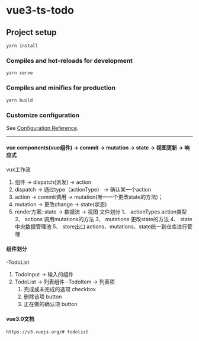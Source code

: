 # vue3-ts-todo

## Project setup
```
yarn install
```

### Compiles and hot-reloads for development
```
yarn serve
```

### Compiles and minifies for production
```
yarn build
```

### Customize configuration
See [Configuration Reference](https://cli.vuejs.org/config/).


_ _ _ _ _ _ _ _ _ _ _ _ _ _ _ _ _ _ _ _ _ _ _ _ _ _ _ _ _ _ _ _ _ _ _ _ _ _ _ _ 

####  vue components(vue组件) -> commit -> mutation -> state -> 视图更新 -> 响应式
vux工作流
  1. 组件 -> dispatch(派发) -> action
  2. dispatch -> 通过type（actionType） -> 确认某一个action
  3. action -> commit调用 -> mutation(唯一一个更改state的方法)；
  4. mutation -> 更改change -> state(状态)
  5. render方案: state -> 数据流 -> 视图
文件划分
  1、 actionTypes  action类型
  2、 actions      调用mutations的方法
  3、 mutations    更改state的方法
  4、 state        中央数据管理池
  5、 store出口        actions、mutations、state统一到仓库进行管理
#### 组件划分
  -TodoList
  1. TodoInput -> 输入的组件
  2. TodoList -> 列表组件
     -TodoItem -> 列表项
     1. 完成或未完成的选项  checkbox
     2. 删除该项          button
     3. 正在做的确认项     button 
#### vue3.0文档
    https://v3.vuejs.org/# todolist
